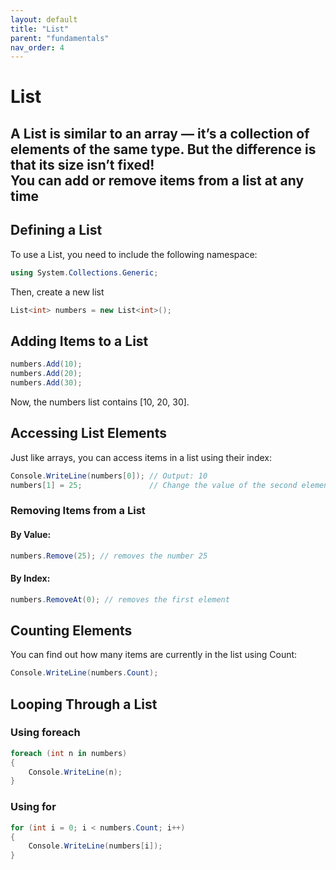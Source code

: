 ```yaml
---
layout: default
title: "List"
parent: "fundamentals"
nav_order: 4
---
```


# List 

A List is similar to an array — it’s a collection of elements of the same type. But the difference is that its size isn’t fixed!  
You can add or remove items from a list at any time
---

## Defining a List
To use a List, you need to include the following namespace:
```csharp
using System.Collections.Generic;

```
Then, create a new list
```csharp
List<int> numbers = new List<int>();
```

## Adding Items to a List
```csharp
numbers.Add(10);
numbers.Add(20);
numbers.Add(30);
```
Now, the numbers list contains [10, 20, 30].

## Accessing List Elements
Just like arrays, you can access items in a list using their index:

```csharp
Console.WriteLine(numbers[0]); // Output: 10
numbers[1] = 25;               // Change the value of the second element
```
### Removing Items from a List

#### By Value:
```csharp
numbers.Remove(25); // removes the number 25
```
#### By Index:
```csharp
numbers.RemoveAt(0); // removes the first element
```

## Counting Elements
You can find out how many items are currently in the list using Count:

```csharp
Console.WriteLine(numbers.Count);
```
## Looping Through a List

### Using foreach
```csharp
foreach (int n in numbers)
{
    Console.WriteLine(n);
}
```
### Using for
```csharp
for (int i = 0; i < numbers.Count; i++)
{
    Console.WriteLine(numbers[i]);
}
```